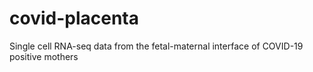 # covid-placenta
Single cell RNA-seq data from the fetal-maternal interface of COVID-19 positive mothers 
